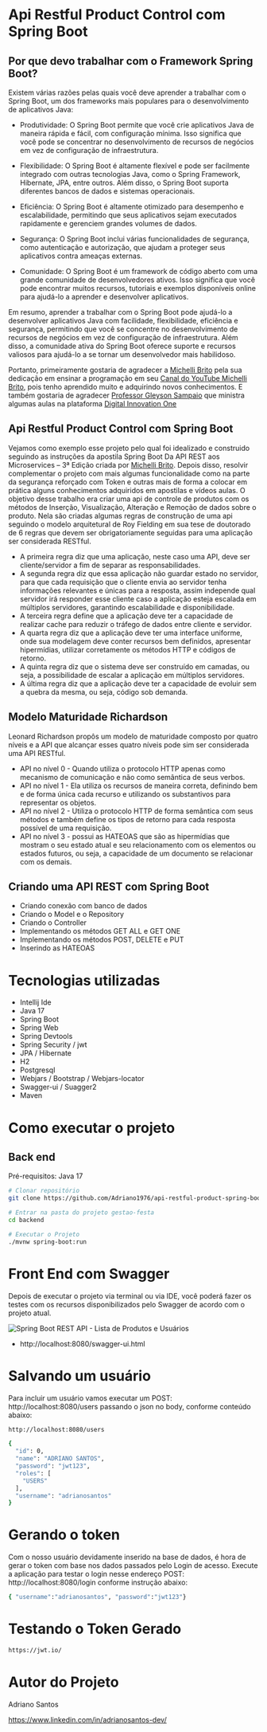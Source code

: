 # Api Restful Product Control com Spring Boot

## Por que devo trabalhar com o Framework Spring Boot?

Existem várias razões pelas quais você deve aprender a trabalhar com o Spring Boot, um dos frameworks mais populares para o desenvolvimento de aplicativos Java:

* Produtividade: O Spring Boot permite que você crie aplicativos Java de maneira rápida e fácil, com configuração mínima. Isso significa que você pode se concentrar no desenvolvimento de recursos de negócios em vez de configuração de infraestrutura.

* Flexibilidade: O Spring Boot é altamente flexível e pode ser facilmente integrado com outras tecnologias Java, como o Spring Framework, Hibernate, JPA, entre outros. Além disso, o Spring Boot suporta diferentes bancos de dados e sistemas operacionais.

* Eficiência: O Spring Boot é altamente otimizado para desempenho e escalabilidade, permitindo que seus aplicativos sejam executados rapidamente e gerenciem grandes volumes de dados.

* Segurança: O Spring Boot inclui várias funcionalidades de segurança, como autenticação e autorização, que ajudam a proteger seus aplicativos contra ameaças externas.

* Comunidade: O Spring Boot é um framework de código aberto com uma grande comunidade de desenvolvedores ativos. Isso significa que você pode encontrar muitos recursos, tutoriais e exemplos disponíveis online para ajudá-lo a aprender e desenvolver aplicativos.

Em resumo, aprender a trabalhar com o Spring Boot pode ajudá-lo a desenvolver aplicativos Java com facilidade, flexibilidade, eficiência e segurança, permitindo que você se concentre no desenvolvimento de recursos de negócios em vez de configuração de infraestrutura. Além disso, a comunidade ativa do Spring Boot oferece suporte e recursos valiosos para ajudá-lo a se tornar um desenvolvedor mais habilidoso.

Portanto, primeiramente gostaria de agradecer a [Michelli Brito](https://github.com/MichelliBrito) pela sua dedicação em ensinar a programação em seu [Canal do YouTube Michelli Brito](https://www.youtube.com/c/MichelliBrito), pois tenho aprendido muito e adquirindo novos conhecimentos. E também gostaria de agradecer [Professor Gleyson Sampaio](https://www.youtube.com/@gleysonsampaio8689) que ministra algumas aulas na plataforma [Digital Innovation One](https://www.dio.me/)

## Api Restful Product Control com Spring Boot

Vejamos como exemplo esse projeto pelo qual foi idealizado e construido seguindo as instruções da apostila Spring Boot Da API REST aos Microservices – 3ª Edição criada por [Michelli Brito](https://github.com/MichelliBrito). Depois disso, resolvir complementar o projeto com mais algumas funcionalidade como na parte da segurança reforçado com Token e outras mais de forma a colocar em prática alguns conhecimentos adquiridos em apostilas e vídeos aulas. O objetivo desse trabalho era criar uma api de controle de produtos com os métodos de Inserção, Visualização, Alteração e Remoção de dados sobre o produto. Nela são criadas algumas regras de construção de uma api seguindo o modelo arquitetural de Roy Fielding em sua tese de doutorado de 6 regras que devem ser obrigatoriamente seguidas para uma aplicação ser considerada RESTful.

* A primeira regra diz que uma aplicação, neste caso uma API, deve ser cliente/servidor a fim de separar as responsabilidades.
* A segunda regra diz que essa aplicação não guardar estado no servidor, para que cada requisição que o cliente envia ao servidor tenha informações relevantes e únicas para a resposta, assim independe qual servidor irá responder esse cliente caso a aplicação esteja escalada em múltiplos servidores, garantindo escalabilidade e disponibilidade.
* A terceira regra define que a aplicação deve ter a capacidade de realizar cache para reduzir o tráfego de dados entre cliente e servidor. 
* A quarta regra diz que a aplicação deve ter uma interface uniforme, onde sua modelagem deve conter recursos bem definidos, apresentar hipermídias, utilizar corretamente os métodos HTTP e códigos de retorno.
* A quinta regra diz que o sistema deve ser construído em camadas, ou seja, a possibilidade de escalar a aplicação em múltiplos servidores.
* A última regra diz que a aplicação deve ter a capacidade de evoluir sem a quebra da mesma, ou seja, código sob demanda.

## Modelo Maturidade Richardson

Leonard Richardson propôs um modelo de maturidade composto por quatro níveis e a API que alcançar esses quatro níveis pode sim ser considerada uma API RESTful.

* API no nível 0 - Quando utiliza o protocolo HTTP apenas como mecanismo de comunicação e não como semântica de seus verbos.
* API no nível 1 - Ela utiliza os recursos de maneira correta, definindo bem e de forma única cada recurso e utilizando os substantivos para representar os objetos.
* API no nível 2 - Utiliza o protocolo HTTP de forma semântica com seus métodos e também define os tipos de retorno para cada resposta possível de uma requisição. 
* API no nível 3 - possui as HATEOAS que são as hipermídias que mostram o seu estado atual e seu relacionamento com os elementos ou estados futuros, ou seja, a capacidade de um documento se relacionar com os demais.

## Criando uma API REST com Spring Boot

* Criando conexão com banco de dados
* Criando o Model e o Repository
* Criando o Controller
* Implementando os métodos GET ALL e GET ONE
* Implementando os métodos POST, DELETE e PUT
* Inserindo as HATEOAS

# Tecnologias utilizadas
- Intellij Ide
- Java 17
- Spring Boot
- Spring Web
- Spring Devtools
- Spring Security / jwt
- JPA / Hibernate
- H2
- Postgresql
- Webjars / Bootstrap / Webjars-locator
- Swagger-ui / Suagger2
- Maven

# Como executar o projeto

## Back end
Pré-requisitos: Java 17

```bash
# Clonar repositório
git clone https://github.com/Adriano1976/api-restful-product-spring-boot.git

# Entrar na pasta do projeto gestao-festa
cd backend

# Executar o Projeto
./mvnw spring-boot:run
```

# Front End com Swagger

Depois de executar o projeto via terminal ou via IDE, você poderá fazer os testes com os recursos disponibilizados pelo Swagger de acordo com o projeto atual.

![Spring Boot REST API - Lista de Produtos e Usuários](https://user-images.githubusercontent.com/17755195/199840504-b9cf4851-a675-431f-aede-b4c76dfb45e8.png)

* http://localhost:8080/swagger-ui.html

# Salvando um usuário

Para incluir um usuário vamos executar um POST: http://localhost:8080/users passando o json no body, conforme conteúdo abaixo:

```bash
http://localhost:8080/users

{
  "id": 0,
  "name": "ADRIANO SANTOS",
  "password": "jwt123",
  "roles": [
    "USERS"
  ],
  "username": "adrianosantos"
}
```

# Gerando o token

Com o nosso usuário devidamente inserido na base de dados, é hora de gerar o token com base nos dados passados pelo Login de acesso.
Execute a aplicação para testar o login nesse endereço POST: http://localhost:8080/login conforme instrução abaixo:

```bash
{ "username":"adrianosantos", "password":"jwt123"}
```

# Testando o Token Gerado

```bash
https://jwt.io/
```

# Autor do Projeto

Adriano Santos

https://www.linkedin.com/in/adrianosantos-dev/
